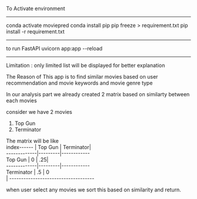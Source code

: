 To Activate environment 
***********************************
conda activate moviepred
conda install pip
pip freeze > requirement.txt
pip install -r requirement.txt
**************************************
to run FastAPI 
uvicorn app:app --reload
**************************************
Limitation : only limited list will be displayed for better explanation

The Reason  of This app is to find similar movies  based on user recommendation and movie keywords and movie genre type

In our analysis part we already created 2  matrix based on similarty between each movies

consider we have 2 movies 
1) Top Gun
2) Terminator

The matrix will be like 
<br> 
index------  | Top Gun | Terminator|<br>
-------------|---------|------------<br>
Top Gun      |    0    |   .25|<br>
-------------|---------|------------<br>
Terminator   |   .5    |    0<br>|
------------------------------------<br>

when user select any movies we sort this based on similarity and return.